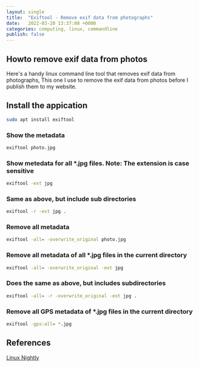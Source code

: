 ```yaml
---
layout: single
title:  "Exiftool - Remove exif data from photographs"
date:   2022-03-20 13:37:08 +0000
categories: computing, linux, commandline
publish: false
---
```


## Howto remove exif data from photos

Here's a handy linux command line tool that removes exif data from photographs, This one I use to remove the exif data from photos before I publish them to my website.

## Install the appication

~~~bash
sudo apt install exiftool
~~~

### Show the metadata

~~~bash
exiftool photo.jpg
~~~

### Show metedata for all *.jpg files. Note: The extension is case sensitive

~~~bash
exiftool -ext jpg
~~~

### Same as above, but include sub directories

~~~bash
exiftool -r -ext jpg .
~~~

### Remove all metadata

~~~bash
exiftool -all= -overwrite_original photo.jpg
~~~

### Remove all metadata of all *.jpg files in the current directory

~~~bash
exiftool -all= -overwrite_original -ext jpg
~~~

### Does the same as above, but includes subdirectories

~~~bash
exiftool -all= -r -overwrite_original -ext jpg .
~~~

### Remove all GPS metadata of *.jpg files in the current directory

~~~bash
exiftool -gps:all= *.jpg
~~~

## References

[Linux Nightly](https://linuxnightly.com/how-to-remove-exif-data-via-linux-command-line/)
